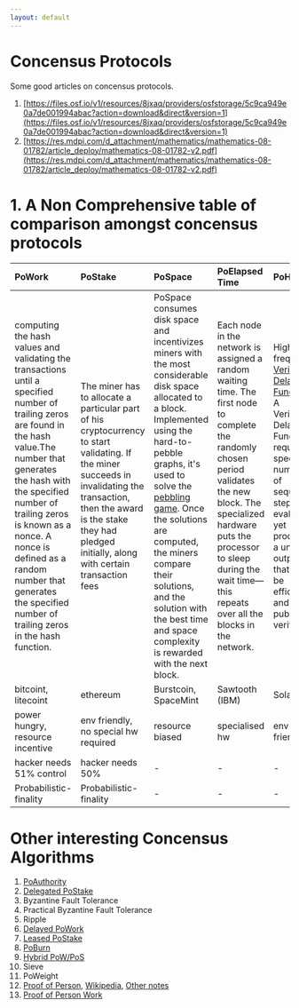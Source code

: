 ```yaml
---
layout: default
---
```


# Concensus Protocols

Some good articles on concensus protocols.

1. [https://files.osf.io/v1/resources/8jxaq/providers/osfstorage/5c9ca949e0a7de001994abac?action=download&direct&version=1](https://files.osf.io/v1/resources/8jxaq/providers/osfstorage/5c9ca949e0a7de001994abac?action=download&direct&version=1)
2. [https://res.mdpi.com/d_attachment/mathematics/mathematics-08-01782/article_deploy/mathematics-08-01782-v2.pdf](https://res.mdpi.com/d_attachment/mathematics/mathematics-08-01782/article_deploy/mathematics-08-01782-v2.pdf)




# 1. A Non Comprehensive table of comparison amongst concensus protocols


| PoWork          | PoStake | PoSpace | PoElapsed Time   | PoHistory  |
|:------------------|:------|:------------|:-------------|:-----------|
|computing the hash values and validating the transactions until a specified number of trailing zeros are found in the hash value.The number that generates the hash with the specified number of trailing zeros is known as a nonce. A nonce is defined as a random number that generates the specified number of trailing zeros in the hash function. | The miner has to allocate a particular part of his cryptocurrency to start validating. If the miner succeeds in invalidating the transaction, then the award is the stake they had pledged initially, along with certain transaction fees   | PoSpace consumes disk space and incentivizes miners with the most considerable disk space allocated to a block. Implemented using the hard-to-pebble graphs, it's used to solve the [pebbling game](https://math.mit.edu/research/highschool/primes/materials/2016/conf/10-2%20Bhupatiraju-Kuszmaul-Vale.pdf). Once the solutions are computed, the miners compare their solutions, and the solution with the best time and space complexity is rewarded with the next block.         | Each node in the network is assigned a random waiting time. The first node to complete the randomly chosen period validates the new block. The specialized hardware puts the processor to sleep during the wait time—this repeats over all the blocks in the network. | High frequency [Verifiable Delay Function](https://www.youtube.com/watch?v=_-feyaZZjEw&t=11s). A Verifiable Delay Function requires a specific number of sequential steps to evaluate, yet produces a unique output that can be efficiently and publicly verified. |
| bitcoint, litecoint            | ethereum       | Burstcoin, SpaceMint  | Sawtooth (IBM)  | Solana |
| power hungry, resource incentive            | env friendly, no special hw required       | resource biased  | specialised hw  | env friendly |
| hacker needs 51% control            | hacker needs 50%       | -  | -  | - |
| Probabilistic-finality            | Probabilistic-finality       | -  | -  | - |



# Other interesting Concensus Algorithms

1. [PoAuthority](https://academy.binance.com/en/articles/proof-of-authority-explained)
2. [Delegated PoStake](https://academy.binance.com/en/articles/delegated-proof-of-stake-explained)
3. Byzantine Fault Tolerance
4. Practical Byzantine Fault Tolerance
5. Ripple
6. [Delayed PoWork](https://academy.binance.com/en/articles/delayed-proof-of-work-explained)
7. [Leased PoStake](https://academy.binance.com/en/articles/leased-proof-of-stake-consensus-explained)
8. [PoBurn](https://academy.binance.com/en/articles/proof-of-burn-explained)
9. [Hybrid PoW/PoS](https://academy.binance.com/en/articles/hybrid-pow-pos-consensus-explained)
10. Sieve
11. PoWeight
12. [Proof of Person](https://docs.idena.io/docs/wp/technology#proof-of-personhood), [Wikipedia](https://en.wikipedia.org/wiki/Proof_of_personhood), [Other notes](https://gist.github.com/resilience-me/f690d50eecb6ca7b5fdf1e4c49cca0e1)
13. [Proof of Person Work](https://eprint.iacr.org/2016/145.pdf)